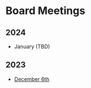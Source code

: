 # Board Meetings

## 2024

- January (TBD)

## 2023

- [December 6th](https://docs.google.com/document/d/1qAOr960Z8Eow7dsD5nIYcFEm40V9kaTfQFO9A-pNls4/edit?usp=drive_link)
